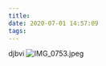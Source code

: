 ```yaml
---
title: 
date: 2020-07-01 14:57:09
tags:
---
```

djbvi
![IMG_0753.jpeg](https://i.loli.net/2020/07/01/AMWaiD6yNJToxH4.jpg)
